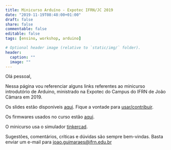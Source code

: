 ```yaml
---
title: Minicurso Arduíno - Expotec IFRN/JC 2019
date: "2019-11-19T08:48:00+01:00"
draft: false
share: false
commentable: false
editable: false
tags: [ensino, workshop, arduino]

# Optional header image (relative to `static/img/` folder).
header:
  caption: ""
  image: ""
---
```



Olá pessoal,


Nessa página vou referenciar alguns links referentes ao minicurso introdutório de Arduino, ministrado na Expotec do Campus do IFRN de João Câmara em 2019. 

Os slides estão disponíveis [aqui](https://jp-guimaraes.github.io/intro_arduino/#/). Fique a vontade para [usar/contribuir](https://github.com/jp-guimaraes/intro_arduino).

Os firmwares usados no curso estão [aqui](https://github.com/jp-guimaraes/intro_arduino/tree/master/codes).

O minicurso usa o simulador [tinkercad](https://www.tinkercad.com/).

Sugestões, comentários, críticas e dúvidas são sempre bem-vindas. Basta enviar um e-mail para <joao.guimaraes@ifrn.edu.br>
